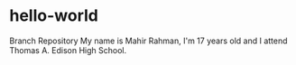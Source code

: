 # hello-world
Branch Repository
My name is Mahir Rahman, I'm 17 years old and I attend Thomas A. Edison High School. 
